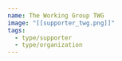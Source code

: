 ```yaml
---
name: The Working Group TWG
image: "[[supporter_twg.png]]"
tags:
  - type/supporter
  - type/organization
---
```

